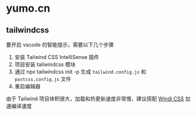 # yumo.cn

## tailwindcss

要开启 vscode 的智能提示，需要以下几个步骤

1. 安装 Tailwind CSS IntelliSense 插件
2. 项目安装 tailwindcss 模块
3. 通过 npx tailwindcss init -p 生成 `tailwind.config.js` 和 `postcss.config.js` 文件
4. 重启编辑器

由于 Tailwind 项目体积很大，加载和热更新速度非常慢，建议搭配 [Windi CSS](https://windicss.netlify.app/) 加速编译速度
